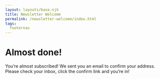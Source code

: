 ```yaml
---
layout: layouts/base.njk
title: Newsletter Welcome
permalink: /newsletter-welcome/index.html
tags:
  footernav
---
```

# Almost done!

You’re almost subscribed! We sent you an email to confirm your address. Please check your inbox, click the confirm link and you’re in! 
